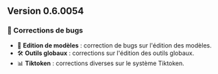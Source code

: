 ## Version 0.6.0054

### 🐛 Corrections de bugs

- 🔧 **Edition de modèles** : correction de bugs sur l'édition des modèles.
- 🛠️ **Outils globaux** : corrections sur l'édition des outils globaux.
- 📊 **Tiktoken** : corrections diverses sur le système Tiktoken.
